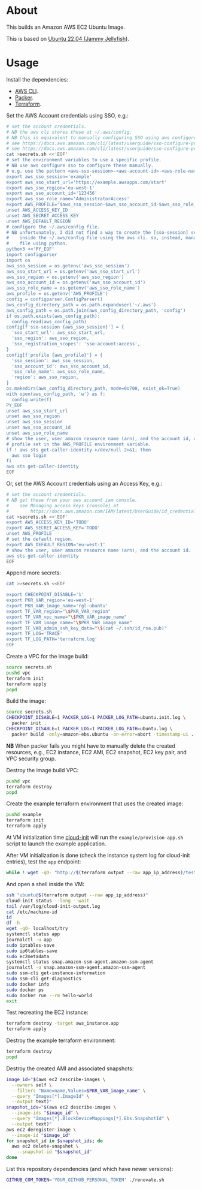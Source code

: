 # About

This builds an Amazon AWS EC2 Ubuntu Image.

This is based on [Ubuntu 22.04 (Jammy Jellyfish)](https://wiki.ubuntu.com/JammyJellyfish/ReleaseNotes).

# Usage

Install the dependencies:

* [AWS CLI](https://docs.aws.amazon.com/cli/latest/userguide/getting-started-install.html).
* [Packer](https://www.packer.io/downloads.html).
* [Terraform](https://www.terraform.io/downloads.html).

Set the AWS Account credentials using SSO, e.g.:

```bash
# set the account credentials.
# NB the aws cli stores these at ~/.aws/config.
# NB this is equivalent to manually configuring SSO using aws configure sso.
# see https://docs.aws.amazon.com/cli/latest/userguide/sso-configure-profile-token.html#sso-configure-profile-token-manual
# see https://docs.aws.amazon.com/cli/latest/userguide/sso-configure-profile-token.html#sso-configure-profile-token-auto-sso
cat >secrets.sh <<'EOF'
# set the environment variables to use a specific profile.
# NB use aws configure sso to configure these manually.
# e.g. use the pattern <aws-sso-session>-<aws-account-id>-<aws-role-name>
export aws_sso_session='example'
export aws_sso_start_url='https://example.awsapps.com/start'
export aws_sso_region='eu-west-1'
export aws_sso_account_id='123456'
export aws_sso_role_name='AdministratorAccess'
export AWS_PROFILE="$aws_sso_session-$aws_sso_account_id-$aws_sso_role_name"
unset AWS_ACCESS_KEY_ID
unset AWS_SECRET_ACCESS_KEY
unset AWS_DEFAULT_REGION
# configure the ~/.aws/config file.
# NB unfortunately, I did not find a way to create the [sso-session] section
#    inside the ~/.aws/config file using the aws cli. so, instead, manage that
#    file using python.
python3 <<'PY_EOF'
import configparser
import os
aws_sso_session = os.getenv('aws_sso_session')
aws_sso_start_url = os.getenv('aws_sso_start_url')
aws_sso_region = os.getenv('aws_sso_region')
aws_sso_account_id = os.getenv('aws_sso_account_id')
aws_sso_role_name = os.getenv('aws_sso_role_name')
aws_profile = os.getenv('AWS_PROFILE')
config = configparser.ConfigParser()
aws_config_directory_path = os.path.expanduser('~/.aws')
aws_config_path = os.path.join(aws_config_directory_path, 'config')
if os.path.exists(aws_config_path):
  config.read(aws_config_path)
config[f'sso-session {aws_sso_session}'] = {
  'sso_start_url': aws_sso_start_url,
  'sso_region': aws_sso_region,
  'sso_registration_scopes': 'sso:account:access',
}
config[f'profile {aws_profile}'] = {
  'sso_session': aws_sso_session,
  'sso_account_id': aws_sso_account_id,
  'sso_role_name': aws_sso_role_name,
  'region': aws_sso_region,
}
os.makedirs(aws_config_directory_path, mode=0o700, exist_ok=True)
with open(aws_config_path, 'w') as f:
  config.write(f)
PY_EOF
unset aws_sso_start_url
unset aws_sso_region
unset aws_sso_session
unset aws_sso_account_id
unset aws_sso_role_name
# show the user, user amazon resource name (arn), and the account id, of the
# profile set in the AWS_PROFILE environment variable.
if ! aws sts get-caller-identity >/dev/null 2>&1; then
  aws sso login
fi
aws sts get-caller-identity
EOF
```

Or, set the AWS Account credentials using an Access Key, e.g.:

```bash
# set the account credentials.
# NB get these from your aws account iam console.
#    see Managing access keys (console) at
#        https://docs.aws.amazon.com/IAM/latest/UserGuide/id_credentials_access-keys.html#Using_CreateAccessKey
cat >secrets.sh <<'EOF'
export AWS_ACCESS_KEY_ID='TODO'
export AWS_SECRET_ACCESS_KEY='TODO'
unset AWS_PROFILE
# set the default region.
export AWS_DEFAULT_REGION='eu-west-1'
# show the user, user amazon resource name (arn), and the account id.
aws sts get-caller-identity
EOF
```

Append more secrets:

```bash
cat >>secrets.sh <<EOF

export CHECKPOINT_DISABLE='1'
export PKR_VAR_region='eu-west-1'
export PKR_VAR_image_name='rgl-ubuntu'
export TF_VAR_region="\$PKR_VAR_region"
export TF_VAR_vpc_name="\$PKR_VAR_image_name"
export TF_VAR_image_name="\$PKR_VAR_image_name"
export TF_VAR_admin_ssh_key_data="\$(cat ~/.ssh/id_rsa.pub)"
export TF_LOG='TRACE'
export TF_LOG_PATH='terraform.log'
EOF
```

Create a VPC for the image build:

```bash
source secrets.sh
pushd vpc
terraform init
terraform apply
popd
```

Build the image:

```bash
source secrets.sh
CHECKPOINT_DISABLE=1 PACKER_LOG=1 PACKER_LOG_PATH=ubuntu.init.log \
  packer init .
CHECKPOINT_DISABLE=1 PACKER_LOG=1 PACKER_LOG_PATH=ubuntu.log \
  packer build -only=amazon-ebs.ubuntu -on-error=abort -timestamp-ui .
```

**NB** When packer fails you might have to manually delete the created
resources, e.g., EC2 instance, EC2 AMI, EC2 snapshot, EC2 key pair, and
VPC security group.

Destroy the image build VPC:

```bash
pushd vpc
terraform destroy
popd
```

Create the example terraform environment that uses the created image:

```bash
pushd example
terraform init
terraform apply
```

At VM initialization time [cloud-init](https://cloudinit.readthedocs.io/en/latest/index.html) will run the `example/provision-app.sh` script to launch the example application.

After VM initialization is done (check the instance system log for cloud-init entries), test the `app` endpoint:

```bash
while ! wget -qO- "http://$(terraform output --raw app_ip_address)/test"; do sleep 3; done
```

And open a shell inside the VM:

```bash
ssh "ubuntu@$(terraform output --raw app_ip_address)"
cloud-init status --long --wait
tail /var/log/cloud-init-output.log
cat /etc/machine-id
id
df -h
wget -qO- localhost/try
systemctl status app
journalctl -u app
sudo iptables-save
sudo ip6tables-save
sudo ec2metadata
systemctl status snap.amazon-ssm-agent.amazon-ssm-agent
journalctl -u snap.amazon-ssm-agent.amazon-ssm-agent
sudo ssm-cli get-instance-information
sudo ssm-cli get-diagnostics
sudo docker info
sudo docker ps
sudo docker run --rm hello-world
exit
```

Test recreating the EC2 instance:

```bash
terraform destroy -target aws_instance.app
terraform apply
```

Destroy the example terraform environment:

```bash
terraform destroy
popd
```

Destroy the created AMI and associated snapshots:

```bash
image_id="$(aws ec2 describe-images \
  --owners self \
  --filters "Name=name,Values=$PKR_VAR_image_name" \
  --query "Images[*].ImageId" \
  --output text)"
snapshot_ids="$(aws ec2 describe-images \
  --image-ids "$image_id" \
  --query "Images[*].BlockDeviceMappings[*].Ebs.SnapshotId" \
  --output text)"
aws ec2 deregister-image \
  --image-id "$image_id"
for snapshot_id in $snapshot_ids; do
  aws ec2 delete-snapshot \
    --snapshot-id "$snapshot_id"
done
```

List this repository dependencies (and which have newer versions):

```bash
GITHUB_COM_TOKEN='YOUR_GITHUB_PERSONAL_TOKEN' ./renovate.sh
```
